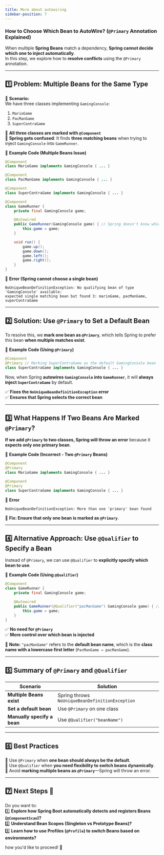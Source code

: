 ```yaml
---
title: More about autowiring
sidebar-position: 7
---
```


### **How to Choose Which Bean to AutoWire? (`@Primary` Annotation Explained)**

When multiple **Spring Beans** match a dependency, **Spring cannot decide which
one to inject automatically**.  
In this step, we explore how to **resolve conflicts** using the `@Primary`
annotation.

---

## **1️⃣ Problem: Multiple Beans for the Same Type**

📌 **Scenario:**  
We have three classes implementing `GamingConsole`:

1. `MarioGame`
2. `PacManGame`
3. `SuperContraGame`

🔹 **All three classes are marked with `@Component`**  
🔹 **Spring gets confused**: It finds **three matching beans** when trying to
inject `GamingConsole` into `GameRunner`.

📌 **Example Code (Multiple Beans Issue)**

```java
@Component
class MarioGame implements GamingConsole { ... }

@Component
class PacManGame implements GamingConsole { ... }

@Component
class SuperContraGame implements GamingConsole { ... }

@Component
class GameRunner {
    private final GamingConsole game;

    @Autowired
    public GameRunner(GamingConsole game) { // Spring doesn't know which GamingConsole to inject
        this.game = game;
    }

    void run() {
        game.up();
        game.down();
        game.left();
        game.right();
    }
}
```

🔴 **Error (Spring cannot choose a single bean)**

```
NoUniqueBeanDefinitionException: No qualifying bean of type 'GamingConsole' available:
expected single matching bean but found 3: marioGame, pacManGame, superContraGame
```

---

## **2️⃣ Solution: Use `@Primary` to Set a Default Bean**

To resolve this, we **mark one bean as `@Primary`**, which tells Spring to
prefer this bean **when multiple matches exist**.

📌 **Example Code (Using `@Primary`)**

```java
@Component
@Primary // Marking SuperContraGame as the default GamingConsole bean
class SuperContraGame implements GamingConsole { ... }
```

Now, when Spring **autowires `GamingConsole` into `GameRunner`**, it will
**always inject `SuperContraGame`** by default.

✅ **Fixes the `NoUniqueBeanDefinitionException` error**  
✅ **Ensures that Spring selects the correct bean**

---

## **3️⃣ What Happens If Two Beans Are Marked `@Primary`?**

**If we add `@Primary` to two classes, Spring will throw an error** because it
**expects only one primary bean**.

📌 **Example Code (Incorrect - Two `@Primary` Beans)**

```java
@Component
@Primary
class MarioGame implements GamingConsole { ... }

@Component
@Primary
class SuperContraGame implements GamingConsole { ... }
```

🔴 **Error**

```
NoUniqueBeanDefinitionException: More than one 'primary' bean found
```

📌 **Fix: Ensure that only one bean is marked as `@Primary`**.

---

## **4️⃣ Alternative Approach: Use `@Qualifier` to Specify a Bean**

Instead of `@Primary`, we can use `@Qualifier` to **explicitly specify which
bean to use**.

📌 **Example Code (Using `@Qualifier`)**

```java
@Component
class GameRunner {
    private final GamingConsole game;

    @Autowired
    public GameRunner(@Qualifier("pacManGame") GamingConsole game) { // Explicitly select PacManGame
        this.game = game;
    }
}
```

✅ **No need for `@Primary`**  
✅ **More control over which bean is injected**

📌 **Note:** `"pacManGame"` refers to the **default bean name**, which is the
**class name with a lowercase first letter** (`PacManGame → pacManGame`).

---

## **5️⃣ Summary of `@Primary` and `@Qualifier`**

| **Scenario**                | **Solution**                                    |
| --------------------------- | ----------------------------------------------- |
| **Multiple Beans exist**    | Spring throws `NoUniqueBeanDefinitionException` |
| **Set a default bean**      | Use `@Primary` on one class                     |
| **Manually specify a bean** | Use `@Qualifier("beanName")`                    |

---

## **6️⃣ Best Practices**

🔹 Use `@Primary` when **one bean should always be the default**.  
🔹 Use `@Qualifier` when **you need flexibility to switch beans dynamically**.  
🔹 Avoid **marking multiple beans as `@Primary`**—Spring will throw an error.

---

## **7️⃣ Next Steps 🚀**

Do you want to:  
1️⃣ **Explore how Spring Boot automatically detects and registers Beans
(`@ComponentScan`)?**  
2️⃣ **Understand Bean Scopes (Singleton vs Prototype Beans)?**  
3️⃣ **Learn how to use Profiles (`@Profile`) to switch Beans based on
environments?**

how you'd like to proceed! 🚀
